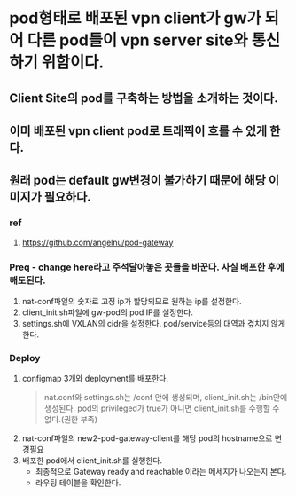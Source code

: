 # pod형태로 배포된 vpn client가 gw가 되어 다른 pod들이 vpn server site와 통신하기 위함이다.
## Client Site의 pod를 구축하는 방법을 소개하는 것이다.
## 이미 배포된 vpn client pod로 트래픽이 흐를 수 있게 한다.
## 원래 pod는 default gw변경이 불가하기 때문에 해당 이미지가 필요하다.

### ref
1. https://github.com/angelnu/pod-gateway

### Preq - change here라고 주석달아놓은 곳들을 바꾼다. 사실 배포한 후에 해도된다.
1. nat-conf파일의 숫자로 고정 ip가 할당되므로 원하는 ip를 설정한다.
2. client_init.sh파일에 gw-pod의 pod IP를 설정한다.
3. settings.sh에 VXLAN의 cidr을 설정한다. pod/service등의 대역과 곂치지 않게 한다.

### Deploy
1. configmap 3개와 deployment를 배포한다.
    > nat.conf와 settings.sh는 /conf 안에 생성되며, client_init.sh는 /bin안에 생성된다.
    > pod의 privileged가 true가 아니면 client_init.sh를 수행할 수 없다.(권한 부족)
2. nat-conf파일의 new2-pod-gateway-client를 해당 pod의 hostname으로 변경필요
3. 배포한 pod에서 client_init.sh를 실행한다.
    - 최종적으로 Gateway ready and reachable 이라는 메세지가 나오는지 본다.
    - 라우팅 테이블을 확인한다.